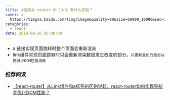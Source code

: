 ```yaml
---
title: a链接与 router 中 link 有什么区别？
cover: >-
  https://timgsa.baidu.com/timg?image&quality=80&size=b9999_10000&sec=1570615514153&di=6f99e51380c6212468e4565b6321a633&imgtype=0&src=http%3A%2F%2Fpic4.zhimg.com%2Fv2-38bdac71902e51febd1ab576a32c0616_1200x500.jpg
categories:
  - react
date: 2018-09-26 00:00:00
---
```


- a 链接实现页面跳转时整个页面会重新渲染
- link组件实现页面跳转时只会重新渲染数据发生改变的部分，`只更新变化的部分从而减少DOM性能消耗`

### 推荐阅读
- [【react-router】从Link组件和a标签的区别说起，react-router如何实现导航并优化DOM性能？](https://blog.csdn.net/sinat_17775997/article/details/66967854)
